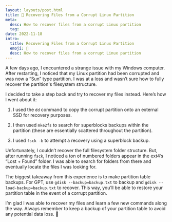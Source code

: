 ```yaml
---
layout: layouts/post.html
title: 💾 Recovering Files from a Corrupt Linux Partition 
meta:
  desc: How to recover files from a corrupt Linux partition
  tag: 
date: 2022-11-18
intro:
  title: Recovering Files from a Corrupt Linux Partition
  emoji: 💾
  desc: How to recover files from a corrupt Linux partition
---
```


A few days ago, I encountered a strange issue with my Windows computer. After restarting, I noticed that my Linux partition had been corrupted and was now a “Sun” type partition. I was at a loss and wasn’t sure how to fully recover the partition's filesystem structure.

I decided to take a step back and try to recover my files instead. Here’s how I went about it:

1. I used the `dd` command to copy the corrupt partition onto an external SSD for recovery purposes.

2. I then used `mke2fs` to search for superblocks backups within the partition (these are essentially scattered throughout the partition).

3. I used `fsck -b` to attempt a recovery using a superblock backup.

Unfortunately, I couldn’t recover the full filesystem folder structure. But, after running `fsck`, I noticed a ton of numbered folders appear in the ext4’s “Lost + Found” folder. I was able to search for folders from there and eventually locate the files I was looking for.

The biggest takeaway from this experience is to make partition table backups. For GPT, use `gdisk --backup=backup.txt` to backup and `gdisk --load-backup=backup.txt` to recover. This way, you’ll be able to restore your partition table in the event of a corrupt partition. 

I’m glad I was able to recover my files and learn a few new commands along the way. Always remember to keep a backup of your partition table to avoid any potential data loss. 📁
